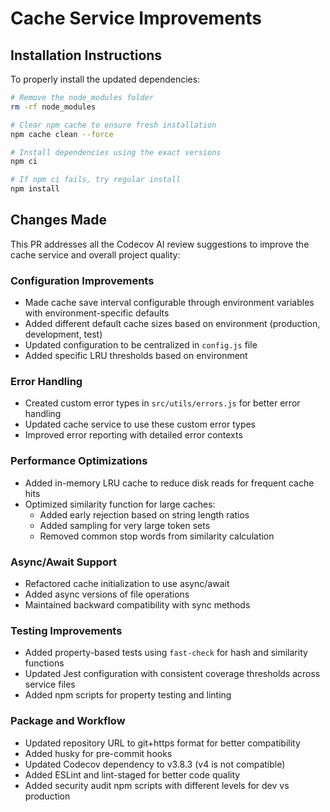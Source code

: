 # Cache Service Improvements

## Installation Instructions

To properly install the updated dependencies:

```bash
# Remove the node_modules folder
rm -rf node_modules

# Clear npm cache to ensure fresh installation
npm cache clean --force

# Install dependencies using the exact versions
npm ci

# If npm ci fails, try regular install
npm install
```

## Changes Made

This PR addresses all the Codecov AI review suggestions to improve the cache service and overall project quality:

### Configuration Improvements
- Made cache save interval configurable through environment variables with environment-specific defaults
- Added different default cache sizes based on environment (production, development, test)
- Updated configuration to be centralized in `config.js` file
- Added specific LRU thresholds based on environment

### Error Handling
- Created custom error types in `src/utils/errors.js` for better error handling
- Updated cache service to use these custom error types
- Improved error reporting with detailed error contexts

### Performance Optimizations
- Added in-memory LRU cache to reduce disk reads for frequent cache hits
- Optimized similarity function for large caches:
  - Added early rejection based on string length ratios
  - Added sampling for very large token sets
  - Removed common stop words from similarity calculation

### Async/Await Support
- Refactored cache initialization to use async/await
- Added async versions of file operations
- Maintained backward compatibility with sync methods

### Testing Improvements
- Added property-based tests using `fast-check` for hash and similarity functions
- Updated Jest configuration with consistent coverage thresholds across service files
- Added npm scripts for property testing and linting

### Package and Workflow
- Updated repository URL to git+https format for better compatibility
- Added husky for pre-commit hooks
- Updated Codecov dependency to v3.8.3 (v4 is not compatible)
- Added ESLint and lint-staged for better code quality
- Added security audit npm scripts with different levels for dev vs production
